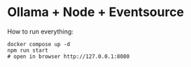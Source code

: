 # Ollama + Node + Eventsource

How to run everything:
```shell
docker compose up -d
npm run start
# open in browser http://127.0.0.1:8080
```
